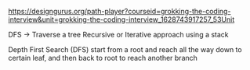 https://designgurus.org/path-player?courseid=grokking-the-coding-interview&unit=grokking-the-coding-interview_1628743917257_53Unit


DFS -> Traverse a tree
Recursive or Iterative approach using a stack

Depth First Search (DFS)
start from a root and reach all the way down to certain leaf, 
and then back to root to reach another branch
